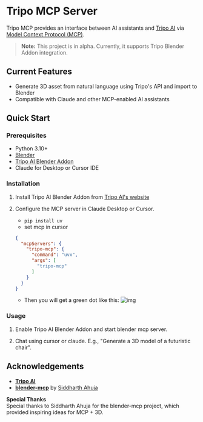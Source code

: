 # Tripo MCP Server

Tripo MCP provides an interface between AI assistants and [Tripo AI](https://www.tripo3d.ai) via [Model Context Protocol (MCP)](https://github.com/anthropics/anthropic-cookbook/tree/main/mcp). 

> **Note:** This project is in alpha. Currently, it supports Tripo Blender Addon integration.

## Current Features

- Generate 3D asset from natural language using Tripo's API and import to Blender
- Compatible with Claude and other MCP-enabled AI assistants

## Quick Start

### Prerequisites
- Python 3.10+
- [Blender](https://www.blender.org/download/)
- [Tripo AI Blender Addon](https://www.tripo3d.ai/app/home)
- Claude for Desktop or Cursor IDE

### Installation

1. Install Tripo AI Blender Addon from [Tripo AI's website](https://www.tripo3d.ai/app/home)

2. Configure the MCP server in Claude Desktop or Cursor.

    * `pip install uv`
    * set mcp in cursor
    ```json
    {
      "mcpServers": {
        "tripo-mcp": {
          "command": "uvx",
          "args": [
            "tripo-mcp"
          ]
        }
      }
    }
    ```

    * Then you will get a green dot like this:
      ![img](succeed.jpg)

### Usage

1. Enable Tripo AI Blender Addon and start blender mcp server.

2. Chat using cursor or claude. E.g., "Generate a 3D model of a futuristic chair".

## Acknowledgements

- **[Tripo AI](https://www.tripo3d.ai)**
- **[blender-mcp](https://github.com/ahujasid/blender-mcp)** by [Siddharth Ahuja](https://github.com/ahujasid)

**Special Thanks**  
Special thanks to Siddharth Ahuja for the blender-mcp project, which provided inspiring ideas for MCP + 3D.
